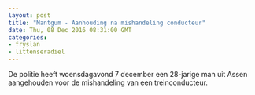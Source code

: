 ```yaml
---
layout: post
title: "Mantgum - Aanhouding na mishandeling conducteur"
date: Thu, 08 Dec 2016 08:31:00 GMT
categories: 
- fryslan 
- littenseradiel 
---
```


De politie heeft woensdagavond 7 december een 28-jarige man uit Assen aangehouden voor de mishandeling van een treinconducteur.
